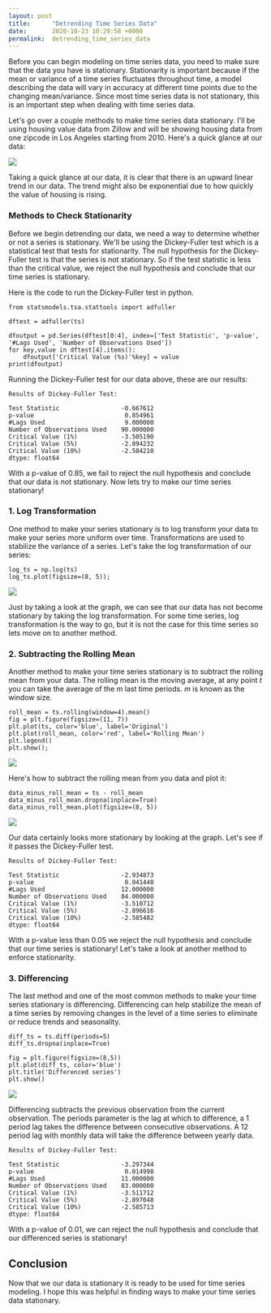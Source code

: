 ```yaml
---
layout: post
title:      "Detrending Time Series Data"
date:       2020-10-23 10:29:58 +0000
permalink:  detrending_time_series_data
---
```



Before you can begin modeling on time series data, you need to make sure that the data you have is stationary. Stationarity is important because if the mean or variance of a time series fluctuates throughout time, a model describing the data will vary in accuracy at different time points due to the changing mean/variance. Since most time series data is not stationary, this is an important step when dealing with time series data.

Let's go over a couple methods to make time series data stationary. I'll be using housing value data from Zillow and will be showing housing data from one zipcode in Los Angeles starting from 2010. Here's a quick glance at our data:

![](https://i.imgur.com/6EcjByW.jpg)

Taking a quick glance at our data, it is clear that there is an upward linear trend in our data. The trend might also be exponential due to how quickly the value of housing is rising.

### Methods to Check Stationarity

Before we begin detrending our data, we need a way to determine whether or not a series is stationary. We'll be using the Dickey-Fuller test which is a statistical test that tests for stationarity. The null hypothesis for the Dickey-Fuller test is that the series is not stationary. So if the test statistic is less than the critical value, we reject the null hypothesis and conclude that our time series is stationary. 

Here is the code to run the Dickey-Fuller test in python.
```
from statsmodels.tsa.stattools import adfuller

dftest = adfuller(ts)

dfoutput = pd.Series(dftest[0:4], index=['Test Statistic', 'p-value', '#Lags Used', 'Number of Observations Used'])
for key,value in dftest[4].items():
    dfoutput['Critical Value (%s)'%key] = value
print(dfoutput)
```

Running the Dickey-Fuller test for our data above, these are our results:

```
Results of Dickey-Fuller Test: 

Test Statistic                 -0.667612
p-value                         0.854961
#Lags Used                      9.000000
Number of Observations Used    90.000000
Critical Value (1%)            -3.505190
Critical Value (5%)            -2.894232
Critical Value (10%)           -2.584210
dtype: float64
```

With a p-value of 0.85, we fail to reject the null hypothesis and conclude that our data is not stationary. Now lets try to make our time series stationary!

### 1. Log Transformation

One method to make your series stationary is to log transform your data to make your series more uniform over time. Transformations are used to stabilize the variance of a series. Let's take the log transformation of our series:
```
log_ts = np.log(ts)
log_ts.plot(figsize=(8, 5));
```
![](https://i.imgur.com/dLhelUB.jpg)

Just by taking a look at the graph, we can see that our data has not become stationary by taking the log transformation. For some time series, log transformation is the way to go, but it is not the case for this time series so lets move on to another method.

### 2. Subtracting the Rolling Mean

Another method to make your time series stationary is to subtract the rolling mean from your data. The rolling mean is the moving average,  at any point *t* you can take the average of the *m* last time periods. *m* is known as the window size.
```
roll_mean = ts.rolling(window=4).mean()
fig = plt.figure(figsize=(11, 7))
plt.plot(ts, color='blue', label='Original')
plt.plot(roll_mean, color='red', label='Rolling Mean')
plt.legend()
plt.show();
```
![](https://i.imgur.com/mwjFXrn.jpg)

Here's how to subtract the rolling mean from you data and plot it:
```
data_minus_roll_mean = ts - roll_mean
data_minus_roll_mean.dropna(inplace=True)
data_minus_roll_mean.plot(figsize=(8, 5))
```
![](https://i.imgur.com/g8IJFHM.jpg)

Our data certainly looks more stationary by looking at the graph. Let's see if it passes the Dickey-Fuller test.
```
Results of Dickey-Fuller Test: 

Test Statistic                 -2.934873
p-value                         0.041440
#Lags Used                     12.000000
Number of Observations Used    84.000000
Critical Value (1%)            -3.510712
Critical Value (5%)            -2.896616
Critical Value (10%)           -2.585482
dtype: float64
```
With a p-value less than 0.05 we reject the null hypothesis and conclude that our time series is stationary! Let's take a look at another method to enforce stationarity.

### 3. Differencing

The last method and one of the most common methods to make your time series stationary is differencing. Differencing can help stabilize the mean of a time series by removing changes in the level of a time series to eliminate or reduce trends and seasonality. 
```
diff_ts = ts.diff(periods=5)
diff_ts.dropna(inplace=True)

fig = plt.figure(figsize=(8,5))
plt.plot(diff_ts, color='blue')
plt.title('Differenced series')
plt.show()
```
![](https://i.imgur.com/IHKGY0Z.jpg)

Differencing subtracts the previous observation from the current observation. The periods parameter is the lag at which to difference, a 1 period lag takes the difference between consecutive observations. A 12 period lag with monthly data will take the difference between yearly data.

```
Results of Dickey-Fuller Test: 

Test Statistic                 -3.297344
p-value                         0.014998
#Lags Used                     11.000000
Number of Observations Used    83.000000
Critical Value (1%)            -3.511712
Critical Value (5%)            -2.897048
Critical Value (10%)           -2.585713
dtype: float64
```
With a p-value of 0.01, we can reject the null hypothesis and conclude that our differenced series is stationary!

## Conclusion

Now that we our data is stationary it is ready to be used for time series modeling. I hope this was helpful in finding ways to make your time series data stationary.

